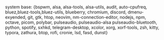 system base: {bspwm, alsa, alsa-tools, alsa-utils, audit, auto-cpufreq,
bluez,bluez-tools,bluez-utils, blueberry, chromium, discord,
dmenu-exyended, git, gtk, htop, neovim, nm-connection-editor,
nodejs, npm, octave, picom, polybar, pulseaudio, pulseaudio-alsa
pulseaudio-bluetooth, python, spotify, sxhkd, telegram-desktop,
xcolor, xorg, xorf-tools, zsh, kitty, typora, zathura, btop, rofi,
cronie, lsd, fasd, dunst}
